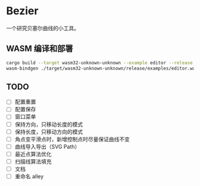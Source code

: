 # Bezier

一个研究贝塞尔曲线的小工具。

## WASM 编译和部署

```bash
cargo build --target wasm32-unknown-unknown --example editor --release
wasm-bindgen ./target/wasm32-unknown-unknown/release/examples/editor.wasm --target web --no-typescript --out-dir .
```

## TODO

- [ ] 配置重置
- [ ] 配置保存
- [ ] 窗口菜单
- [ ] 保持方向，只移动长度的模式
- [ ] 保持长度，只移动方向的模式
- [ ] 角点变平滑点时，新增控制点时尽量保证曲线不变
- [ ] 曲线导入导出（SVG Path）
- [ ] 最近点算法优化
- [ ] 扫描线算法填充
- [ ] 文档
- [ ] 重命名 alley
